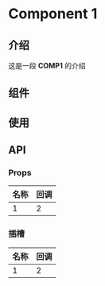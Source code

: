 # Component 1

## 介绍

这是一段 **COMP1** 的介绍

## 组件

<!-- <demo-preview path="../demos/comp1/index.vue" title="基本使用" description="xxxxx"></demo-preview> -->

<CompA/>

## 使用

## API

### Props

| 名称 | 回调 |
| ---- | ---- |
| 1    | 2    |

### 插槽

| 名称 | 回调 |
| ---- | ---- |
| 1    | 2    |

